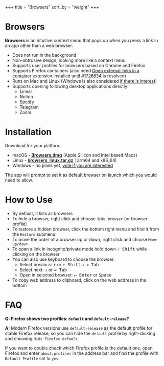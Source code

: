 +++
title = "Browsers"
sort_by = "weight"
+++

# Browsers

**Browsers** is an intuitive context menu that pops up when you press a link in an app other than a web browser.

- Does not run in the background
- Non-obtrusive design, looking more like a context menu
- Supports user profiles for browsers based on Chrome and Firefox
- Supports Firefox containers (also
  need [Open external links in a container](https://addons.mozilla.org/en-US/firefox/addon/open-url-in-container/)
  extension installed until [#1726634](https://bugzilla.mozilla.org/show_bug.cgi?id=1726634) is resolved)
- Runs on Mac and Linux (Windows is also considered [if there is interest](https://github.com/Browsers-software/browsers/discussions/1))
- Supports opening following desktop applications directly:
    - Linear
    - Notion
    - Spotify
    - Telegram
    - Zoom

# Installation

Download for your platform

- macOS - [**Browsers.dmg**](https://github.com/Browsers-software/browsers/releases/latest/download/Browsers.dmg) (Apple
  Silicon and Intel based Macs)
- Linux - [**browsers_linux.tar.gz**](https://github.com/Browsers-software/browsers/releases/latest/download/browsers_linux.tar.gz) (
  arm64 and x86_64)
- Windows - no plans yet, [vote if you are interested](https://github.com/Browsers-software/browsers/discussions/1)

The app will prompt to set it as default browser on launch which you would need to allow.

# How to Use

- By default, it lists all browsers
- To hide a browser, right click and choose `Hide browser` (or browser profile)
- To restore a hidden browser, click the bottom right menu and find it from the `Restore` submenu
- To move the order of a browser up or down, right click and choose `Move up/down`
- To open a link in incognito/private mode hold down <kbd>⇧ Shift</kbd> while clicking on the browser
- You can also use keyboard to choose the browser:
    - Select previous: <kbd>↑</kbd> or <kbd>⇧ Shift</kbd> + <kbd>⇥ Tab</kbd>
    - Select next: <kbd>↓</kbd> or <kbd>⇥ Tab</kbd>
    - Open in selected browser: <kbd>↵ Enter</kbd> or <kbd>Space</kbd>
- To copy web address to clipboard, click on the web address in the bottom

# FAQ

**Q: Firefox shows two profiles: `default` and `default-release`?**

**A:** Modern Firefox versions use `default-release` as the default profile for stable Firefox release,
so you can hide the `default` profile by right-clicking and choosing `Hide Firefox default`.

If you want to double check which Firefox profile is the default one, open Firefox and enter `about:profiles`
in the address bar and find the profile with `Default Profile` set to `yes`.
